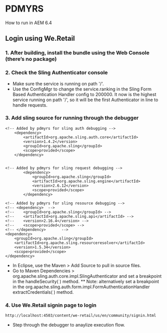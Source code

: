 # PDMYRS

How to run in AEM 6.4

## Login using We.Retail

###  1. After building, install the bundle using the Web Console (there’s no package)

###  2. Check the Sling Authenticator console
* Make sure the service is running on path '/'. 
* Use the ConfigMgr to change the service.ranking in the Sling Form Based Authentication Handler config to 200000. It now is the highest service running on path '/', so it will be the first Authenticator in line to handle requests.

### 3. Add sling source for running through the debugger

```	
<!-- Added by pdmyrs for sling auth debugging -->
	<dependency>
		<artifactId>org.apache.sling.auth.core</artifactId> 
		<version>1.4.2</version> 
		<groupId>org.apache.sling</groupId> 
		<scope>provided</scope> 
	</dependency>  
	

<!-- Added by pdmyrs for sling request debugging -->
    	<dependency>
    		<groupId>org.apache.sling</groupId>
    		<artifactId>org.apache.sling.engine</artifactId>
    		<version>2.6.12</version>
    		<scope>provided</scope>
    	</dependency>

<!-- Added by pdmyrs for sling resource debugging -->
<!-- <dependency>  -->
<!-- 	<groupId>org.apache.sling</groupId> -->
<!-- 	<artifactId>org.apache.sling.api</artifactId> -->
<!-- 	<version>2.16.4</version> -->
<!-- 	<scope>provided</scope> -->
<!-- </dependency>       -->
<dependency>
    <groupId>org.apache.sling</groupId>
    <artifactId>org.apache.sling.resourceresolver</artifactId>
    <version>1.5.34</version>
	<scope>provided</scope>
</dependency>
```
* In Eclipse, use the Maven > Add Source to pull in source files.
* Go to Maven Dependencies > org.apache.sling.auth.core.impl.SlingAuthenticator and set a breakpoint in the handleSecurity( ) method.
** Note: alternatively set a breakpoint in the org.apache.sling.auth.form.impl.FormAuthenticationHandler extractCredentials( ) method.

### 4. Use We.Retail signin page to login
```
http://localhost:4503/content/we-retail/us/en/community/signin.html 
```

* Step through the debugger to anaylize execution flow.



